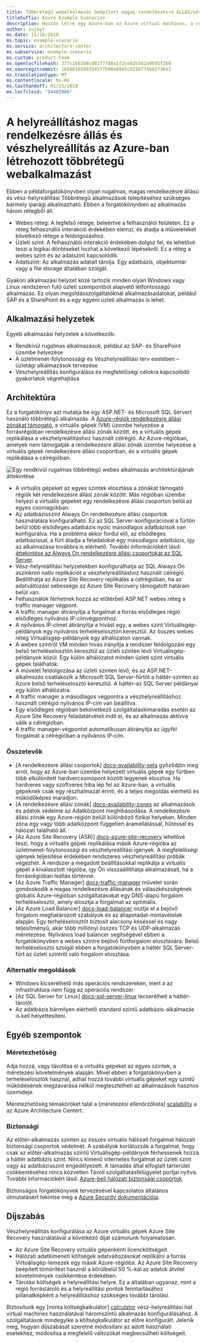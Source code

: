 ```yaml
---
title: Többrétegű webalkalmazás beépített magas rendelkezésre ÁLLÁS/vészhelyreállítás
titleSuffix: Azure Example Scenarios
description: Hozzon létre egy Azure-ban az Azure virtual machines, a rendelkezésre állási csoportok, a rendelkezésre állási zónák, az Azure Site Recovery és az Azure Traffic Manager használatával a magas rendelkezésre állás és vészhelyreállítás helyreállítás létrehozott többrétegű webalkalmazást.
author: sujayt
ms.date: 11/16/2018
ms.topic: example-scenario
ms.service: architecture-center
ms.subservice: example-scenario
ms.custom: product-team
ms.openlocfilehash: 377c1663b8cd81f7788a1f2ce82b562a9695f3b0
ms.sourcegitcommit: 1b50810208354577b00e89e5c031b774b02736e2
ms.translationtype: MT
ms.contentlocale: hu-HU
ms.lasthandoff: 01/23/2019
ms.locfileid: "54483986"
---
```

# <a name="multitier-web-application-built-for-high-availability-and-disaster-recovery-on-azure"></a>A helyreállításhoz magas rendelkezésre állás és vészhelyreállítás az Azure-ban létrehozott többrétegű webalkalmazást

Ebben a példaforgatókönyvben olyan rugalmas, magas rendelkezésre állású és vész-helyreállítási Többrétegű alkalmazások telepítéséhez szükséges bármely iparági alkalmazható. Ebben a forgatókönyvben az alkalmazás három rétegből áll.

- Webes réteg: A legfelső rétege, beleértve a felhasználói felületen. Ez a réteg felhasználói interakció érdekében elemzi, és átadja a műveleteket következő rétege a feldolgozáshoz.
- Üzleti szint: A felhasználói interakció érdekében dolgoz fel, és lehetővé teszi a logikai döntéseket hozhat a következő lépésekről. Ez a réteg a webes szint és az adatszint kapcsolódik.
- Adatszint: Az alkalmazás adatait tárolja. Egy adatbázis, objektumtár vagy a file storage általában szolgál.

Gyakori alkalmazási helyzet közé tartozik minden olyan Windows vagy Linux rendszeren futó üzleti szempontból alapvető létfontosságú alkalmazás. Ez olyan megoldásszolgáltatóknál alkalmazásadatokat, például SAP és a SharePoint és a egy egyéni üzleti alkalmazás is lehet.

## <a name="relevant-use-cases"></a>Alkalmazási helyzetek

Egyéb alkalmazási helyzetek a következők:

- Rendkívül rugalmas alkalmazások, például az SAP- és SharePoint üzembe helyezése
- A üzletmenet-folytonossági és Vészhelyreállítási terv esetében – üzletági alkalmazások tervezése
- Vészhelyreállítás konfigurálása és megfelelőségi célokra kapcsolódó gyakorlatok végrehajtása

## <a name="architecture"></a>Architektúra

Ez a forgatókönyv azt mutatja be egy ASP.NET- és Microsoft SQL Servert használó többrétegű alkalmazás. A [Azure-régiók rendelkezésre állási zónákat támogató](/azure/availability-zones/az-overview#regions-that-support-availability-zones), a virtuális gépek (VM) üzembe helyezése a forrásrégióban rendelkezésre állási zónák között, és a virtuális gépek replikálása a vészhelyreállításhoz használt célrégió. Az Azure-régióban, amelyek nem támogatják a rendelkezésre állási zónák üzembe helyezése a virtuális gépek rendelkezésre állási csoportban, és a virtuális gépek replikálása a célrégióban.

![Egy rendkívül rugalmas többrétegű webes alkalmazás architektúrájának áttekintése][architecture]

- A virtuális gépeket az egyes szintek elosztása a zónákat támogató régiók két rendelkezésre állási zónák között. Más régióban üzembe helyezi a virtuális gépeket egy rendelkezésre állási csoporton belül az egyes csomagokban.
- Az adatbázisszint Always On rendelkezésre állási csoportok használatára konfigurálható. Ez az SQL Server-konfigurációval a fürtön belül több elsődleges adatbázis nyolc másodlagos adatbázisok van konfigurálva. Ha a probléma akkor fordul elő, az elsődleges adatbázissal, a fürt átadja a feladatokat egy másodlagos adatbázis, így az alkalmazása továbbra is elérhető. További információkért lásd: [áttekintése az Always On rendelkezésre állási csoportokat az SQL Server][docs-sql-always-on].
- Vész-helyreállítási helyzetekben konfigurálhatja az SQL Always On aszinkron natív replikációt a vészhelyreállításhoz használt célrégió. Beállíthatja az Azure Site Recovery replikálás a célrégióban, ha az adatváltozási sebessége az Azure Site Recovery támogatott határain belül van.
- Felhasználók férhetnek hozzá az előtérbeli ASP.NET webes réteg a traffic manager végpont.
- A traffic manager átirányítja a forgalmat a forrás elsődleges régió elsődleges nyilvános IP-címvégponthoz.
- A nyilvános IP-címet átirányítja a hívást egy, a webes szint Virtuálisgép-példányok egy nyilvános terheléselosztón keresztül. Az összes webes réteg Virtuálisgép-példányok egy alhálózaton vannak.
- A webes szintről VM minden hívás irányítja a rendszer feldolgozási egy belső terheléselosztón keresztül az üzleti szinten lévő Virtuálisgép-példányok közül. Egy külön alhálózatot minden üzleti szint virtuális gépek találhatók.
- A művelet feldolgozása az üzleti szinten lévő, és az ASP.NET-alkalmazás csatlakozik a Microsoft SQL Server-fürtöt a háttér-szinten az Azure belső terheléselosztó keresztül. A háttér-az SQL Server példányai egy külön alhálózatra.
- A traffic manager a másodlagos végpontra a vészhelyreállításhoz használt célrégió nyilvános IP-cím van beállítva.
- Egy elsődleges régióban bekövetkező szolgáltatáskimaradás esetén az Azure Site Recovery feladatátvételi indít el, és az alkalmazás aktívvá válik a célrégióban.
- A traffic manager-végpontot automatikusan átirányítja az ügyfél forgalmát a célrégióban a nyilvános IP-cím.

### <a name="components"></a>Összetevők

- [A rendelkezésre állási csoportok] [ docs-availability-sets] győződjön meg arról, hogy az Azure-ban üzembe helyezett virtuális gépek egy fürtben több elkülönített hardvercsomópont között legyenek elosztva. Ha hardveres vagy szoftveres hiba lép fel az Azure-ban, a virtuális gépeknek csak egy részhalmazát érinti, és a teljes megoldás elérhető és működőképes maradjon.
- [A rendelkezésre állási zónák] [ docs-availability-zones] az alkalmazások és adatok védelme az Adatközpont meghibásodása. A rendelkezésre állási zónák egy Azure-régión belüli különböző fizikai helyeken. Minden zóna egy vagy több adatközpont független áramellátással, hűtéssel és hálózati található áll.
- [Az Azure Site Recovery (ASR)] [ docs-azure-site-recovery] lehetővé teszi, hogy a virtuális gépek replikálása másik Azure-régióba az üzletmenet-folytonossági és vészhelyreállítási igények. A megfelelőségi igények teljesítése érdekében rendszeres vészhelyreállítási próbák végezhet. A rendszer a megadott beállításokkal replikálja a virtuális gépet a kiválasztott régióba, így Ön visszaállíthatja alkalmazásait, ha a forrásrégióban leállás történne.
- [Az Azure Traffic Manager] [ docs-traffic-manager] művelet során gondoskodik a magas rendelkezésre állásának és válaszkészségének globális Azure-régióban szolgáltatásokat egy DNS-alapú forgalom terheléselosztó, amely elosztja a forgalmat az optimális.
- [Az Azure Load Balancer] [ docs-load-balancer] osztja el a bejövő forgalom meghatározott szabályok és az állapotadat-mintavételek alapján. Egy terheléselosztót biztosít alacsony késéssel és nagy teljesítményű, akár több milliónyi összes TCP és UDP-alkalmazás méretezése. Nyilvános load balancer segítségével ebben a forgatókönyvben a webes szintre bejövő fürtforgalom elosztására. Belső terheléselosztó szolgál ebben a forgatókönyvben a háttér SQL Server-fürt az üzleti szintről való forgalom elosztása.

### <a name="alternatives"></a>Alternatív megoldások

- Windows kicserélhető más operációs rendszereken, mert a az infrastruktúra nem függ az operációs rendszer.
- [Az SQL Server for Linux] [ docs-sql-server-linux] lecserélheti a háttér-tárolót.
- Az adatbázis bármilyen elérhető standard szintű adatbázis-alkalmazás is kell helyettesíteni.

## <a name="other-considerations"></a>Egyéb szempontok

### <a name="scalability"></a>Méretezhetőség

Adja hozzá, vagy távolítsa el a virtuális gépeket az egyes szintek, a méretezési követelmények alapján. Mivel ebben a forgatókönyvben a terheléselosztók használ, adhat hozzá további virtuális gépeket egy szintű működésének megzavarása nélkül megtesztelheti az alkalmazások hasznos üzemideje.

Méretezhetőség témaköröket talál a [méretezési ellenőrzőlista] [ scalability] a az Azure Architecture Centert.

### <a name="security"></a>Biztonsági

Az előtér-alkalmazás szinten az összes virtuális hálózati forgalmat hálózati biztonsági csoportok védelmét. A szabályok korlátozzák a forgalmat, hogy csak az előtér-alkalmazás szintű Virtuálisgép-példányok férhessenek hozzá a háttér adatbázis szint. Nincs kimenő internetes forgalmat az üzleti szint vagy az adatbázisszint engedélyezett. A támadás által elfoglalt tárterület csökkentéséhez nincs közvetlen Távoli szolgáltatásfelügyelet portjai nyitva. További információkért lásd: [Azure-beli hálózati biztonsági csoportok][docs-nsg].

Biztonságos forgatókönyvek tervezésével kapcsolatos általános útmutatásért tekintse meg a [Azure Security dokumentációja][security].

## <a name="pricing"></a>Díjszabás

Vészhelyreállítás konfigurálása az Azure virtuális gépek Azure Site Recovery használatával a következő díjat számolunk folyamatosan.

- Az Azure Site Recovery virtuális gépenkénti licencköltségeit.
- Hálózati adatkimeneti költségek adatváltozásokat replikálni a forrás Virtuálisgép-lemezek egy másik Azure-régióba. Az Azure Site Recovery beépített tömörítést használ a körülbelül 50 %-kal az adatok átvitel követelmények csökkentése érdekében.
- Tárolási költségek a helyreállítási helyre. Ez a általában ugyanaz, mint a régió forrástároló és a helyreállítási pontok fenntartásához pillanatképként a helyreállításhoz szükséges további tárolási.

Biztosítunk egy [minta költségkalkulátor] [ calculator] vész-helyreállítási hat virtual machines használatával háromszintű alkalmazás konfigurálásához. A szolgáltatások mindegyike a költségkalkulátor az előre konfigurált. Jelenik meg, hogyan díjszabását szeretné módosítani az adott használati esetekhez, módosítsa a megfelelő változókat megbecsülheti költségeit.

<!-- links -->
[architecture]: ./media/arhitecture-disaster-recovery-multi-tier-app.png
[autoscaling]: /azure/architecture/best-practices/auto-scaling
[availability]: ../../checklist/availability.md
[resiliency]: /azure/architecture/resiliency/
[security]: /azure/security/
[scalability]: /azure/architecture/checklist/scalability
[docs-availability-zones]: /azure/availability-zones/az-overview
[docs-load-balancer]: /azure/load-balancer/load-balancer-overview
[docs-nsg]: /azure/virtual-network/security-overview
[docs-vmss]: /azure/virtual-machine-scale-sets/overview
[docs-sql-always-on]: /sql/database-engine/availability-groups/windows/overview-of-always-on-availability-groups-sql-server
[docs-vmss-autoscale]: /azure/virtual-machine-scale-sets/virtual-machine-scale-sets-autoscale-overview
[docs-vnet]: /azure/virtual-network/virtual-networks-overview
[docs-sql-server-linux]: /sql/linux/sql-server-linux-overview?view=sql-server-linux-2017
[docs-traffic-manager]: /azure/traffic-manager/
[docs-azure-site-recovery]: /azure/site-recovery/azure-to-azure-quickstart/
[docs-availability-sets]: /azure/virtual-machines/windows/manage-availability/
[calculator]: https://azure.com/e/6835332265044d6d931d68c917979e6d/
